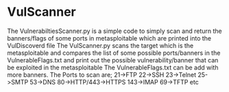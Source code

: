 # VulScanner

The VulnerabiltiesScanner.py is a simple code to simply scan and return the banners/flags of some ports in metasploitable 
which are printed into the VulDiscoverd file
The VulScanner.py scans the target which is the metasploitable 
and compares the list of some possible ports/banners in the VulnerableFlags.txt 
and print out the possible vulnerability/banner that can be exploited in the metasploitable
The VulnerableFlags.txt can be add with more banners.
The Ports to scan are;
21->FTP
22->SSH
23->Telnet
25->SMTP
53->DNS
80->HTTP/443->HTTPS
143->IMAP
69->TFTP   etc
